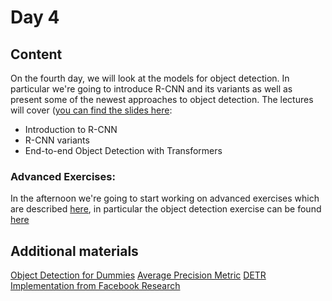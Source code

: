 # Day 4

## Content
On the fourth day, we will look at the models for object detection. In particular we're going to introduce R-CNN
and its variants as well as present some of the newest approaches to object detection.
The lectures will cover ([you can find the slides here](https://docs.google.com/presentation/d/19CO75925rmh7nwlnCPHCBqtaUb5Db_OOEUzIj1omfXw/edit?usp=sharing):
- Introduction to R-CNN
- R-CNN variants
- End-to-end Object Detection with Transformers

### Advanced Exercises:
In the afternoon we're going to start working on advanced exercises which are described [here](../exercises/README.md),
in particular the object detection exercise can be found [here](../exercises/object-detection-transformers.md)

## Additional materials
[Object Detection for Dummies](https://lilianweng.github.io/lil-log/2017/12/31/object-recognition-for-dummies-part-3.html) 
[Average Precision Metric](https://medium.com/@jonathan_hui/map-mean-average-precision-for-object-detection-45c121a31173)
[DETR Implementation from Facebook Research](https://github.com/facebookresearch/detr#notebooks) 
